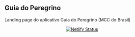 ## Guia do Peregrino
Landing page do aplicativo Guia do Peregrino (MCC do Brasil)


<div align='center'>
  
[![Netlify Status](https://api.netlify.com/api/v1/badges/2dd551a1-784c-4248-9b10-8d3b52ca5629/deploy-status)](https://app.netlify.com/sites/guiadoperegrino/deploys)

</div>
